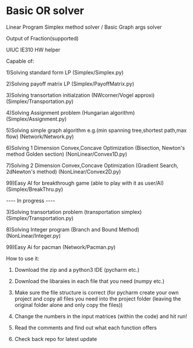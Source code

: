 # Basic OR solver
Linear Program Simplex method solver / Basic Graph args solver

Output of Fraction(supported)

UIUC IE310 HW helper

Capable of: 

1)Solving standard form LP (Simplex/Simplex.py)

2)Solving payoff matrix LP (Simplex/PayoffMatrix.py)

3)Solving transortation initialzation (NWcorner/Vogel approxi) (Simplex/Transportation.py)

4)Solving Assignment problem (Hungarian algorithm) (Simplex/Assignment.py)

5)Solving simple graph algorithm e.g.(min spanning tree,shortest path,max flow) (Network/Network.py)

6)Solving 1 Dimension Convex,Concave Optimization (Bisection, Newton's method Golden section) (NonLinear/Convex1D.py)

7)Solving 2 Dimension Convex,Concave Optimization (Gradient Search, 2dNewton's method) (NonLinear/Convex2D.py)

99)Easy AI for breakthrough game (able to play with it as user/AI) (Simplex/BreakThru.py)

---- In progress  ----

3)Solving transortation problem (transportation simplex) (Simplex/Transportation.py)

8)Solving Integer program (Branch and Bound Method) (NonLinear/Integer.py)

99)Easy Ai for pacman (Network/Pacman.py)



How to use it:

1) Download the zip and a python3 IDE (pycharm etc.)

2) Download the libaraies in each file that you need (numpy etc.)

3) Make sure the file structure is correct (for pycharm create your own project and copy all files you need into the project folder (leaving the original folder alone and only copy the files))

4) Change the numbers in the input matrices (within the code) and hit run!

5) Read the comments and find out what each function offers

6) Check back repo for latest update
